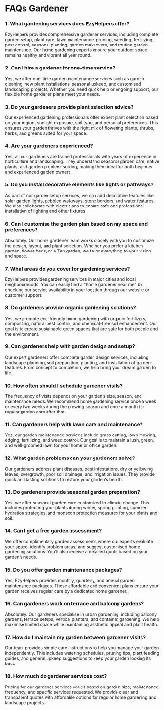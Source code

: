 # FAQs Gardener

### 1. What gardening services does EzyHelpers offer?
EzyHelpers provides comprehensive gardener services, including complete garden setup, plant care, lawn maintenance, pruning, weeding, fertilizing, pest control, seasonal planting, garden makeovers, and routine garden maintenance. Our home gardening experts ensure your outdoor space remains healthy and vibrant all year round.

### 2. Can I hire a gardener for one-time service?
Yes, we offer one-time garden maintenance services such as garden cleaning, new plant installations, seasonal upkeep, and customised landscaping projects. Whether you need quick help or ongoing support, our flexible home gardener plans meet your needs.

### 3. Do your gardeners provide plant selection advice?
Our experienced gardening professionals offer expert plant selection based on your region, sunlight exposure, soil type, and personal preferences. This ensures your garden thrives with the right mix of flowering plants, shrubs, herbs, and greens suited for your space.

### 4. Are your gardeners experienced?
Yes, all our gardeners are trained professionals with years of experience in horticulture and landscaping. They understand seasonal garden care, native plants, and garden problem-solving, making them ideal for both beginner and experienced garden owners.

### 5. Do you install decorative elements like lights or pathways?
As part of our garden setup services, we can add decorative features like solar garden lights, pebbled walkways, stone borders, and water features. We also collaborate with electricians to ensure safe and professional installation of lighting and other fixtures.

### 6. Can I customise the garden plan based on my space and preferences?
Absolutely. Our home gardener team works closely with you to customize the design, layout, and plant selection. Whether you prefer a kitchen garden, flower beds, or a Zen garden, we tailor everything to your vision and space.

### 7. What areas do you cover for gardening services?
EzyHelpers provides gardening services in major cities and local neighbourhoods. You can easily find a "home gardener near me" by checking our service availability in your location through our website or customer support.

### 8. Do gardeners provide organic gardening solutions?
Yes, we promote eco-friendly home gardening with organic fertilizers, composting, natural pest control, and chemical-free soil enhancement. Our goal is to create sustainable green spaces that are safe for both people and the environment.

### 9. Can gardeners help with garden design and setup?
Our expert gardeners offer complete garden design services, including landscape planning, soil preparation, planting, and installation of garden features. From concept to completion, we help bring your dream garden to life.

### 10. How often should I schedule gardener visits?
The frequency of visits depends on your garden’s size, season, and maintenance needs. We recommend home gardening service once a week or every two weeks during the growing season and once a month for regular garden care after that.

### 11. Can gardeners help with lawn care and maintenance?
Yes, our garden maintenance services include grass cutting, lawn mowing, edging, fertilizing, and weed control. Our goal is to maintain a lush, green, and well-groomed lawn for your home or office garden.

### 12. What garden problems can your gardeners solve?
Our gardeners address plant diseases, pest infestations, dry or yellowing leaves, overgrowth, poor soil drainage, and irrigation issues. They provide quick and lasting solutions to restore your garden’s health.

### 13. Do gardeners provide seasonal garden preparation?
Yes, we offer seasonal garden care customized to climate change. This includes protecting your plants during winter, spring planting, summer hydration strategies, and monsoon protection measures for your plants and soil.

### 14. Can I get a free garden assessment?
We offer complimentary garden assessments where our experts evaluate your space, identify problem areas, and suggest customised home gardening solutions. You’ll also receive a detailed quote based on your garden’s needs.

### 15. Do you offer garden maintenance packages?
Yes, EzyHelpers provides monthly, quarterly, and annual garden maintenance packages. These affordable and convenient plans ensure your garden receives regular care by a dedicated home gardener.

### 16. Can gardeners work on terrace and balcony gardens?
Absolutely. Our gardeners specialise in urban gardening, including balcony gardens, terrace setups, vertical planters, and container gardening. We help maximise limited space while maintaining aesthetic appeal and plant health.

### 17. How do I maintain my garden between gardener visits?
Our team provides simple care instructions to help you manage your garden independently. This includes watering schedules, pruning tips, plant feeding guides, and general upkeep suggestions to keep your garden looking its best.

### 18. How much do gardener services cost?
Pricing for our gardener services varies based on garden size, maintenance frequency, and specific services requested. We provide clear and transparent quotes with affordable options for regular home gardening and landscape projects.

